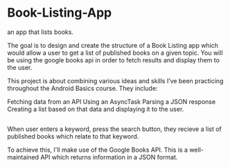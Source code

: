 # Book-Listing-App
an app that lists books.

The goal is to design and create the structure of a Book Listing app which would allow a user to get a list of published books on a given topic. You will be using the google books api in order to fetch results and display them to the user.

This project is about combining various ideas and skills I’ve been practicing throughout the Android Basics course. They include:

Fetching data from an API
Using an AsyncTask
Parsing a JSON response
Creating a list based on that data and displaying it to the user.

## 

When user  enters a keyword, press the search button, they recieve a list of published books which relate to that keyword.

To achieve this, I'll make use of the Google Books API. This is a well-maintained API which returns information in a JSON format.
